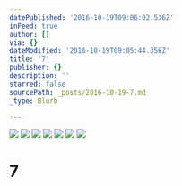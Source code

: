 ```yaml
---
datePublished: '2016-10-19T09:06:02.536Z'
inFeed: true
author: []
via: {}
dateModified: '2016-10-19T09:05:44.356Z'
title: '7'
publisher: {}
description: ''
starred: false
sourcePath: _posts/2016-10-19-7.md
_type: Blurb

---
```

![](https://the-grid-user-content.s3-us-west-2.amazonaws.com/236a53ba-aff7-42bb-b081-ccbdd32ab9be.jpg)
![](https://the-grid-user-content.s3-us-west-2.amazonaws.com/78691035-f1f3-4d0d-bbe5-6505a81ae6d3.jpg)
![](https://the-grid-user-content.s3-us-west-2.amazonaws.com/e2a09017-59cb-4e66-83dc-085cab3a07f7.jpg)
![](https://the-grid-user-content.s3-us-west-2.amazonaws.com/6a66489e-0a7d-4e76-971a-f30d056ffcf4.jpg)
![](https://the-grid-user-content.s3-us-west-2.amazonaws.com/0b67bdf3-2ad9-48ce-a055-695be257257d.jpg)
![](https://the-grid-user-content.s3-us-west-2.amazonaws.com/b127e058-b8b4-4158-a9a2-9d87f0fbf11b.jpg)
![](https://the-grid-user-content.s3-us-west-2.amazonaws.com/ddaa8a23-ba79-4e85-afbb-04bb1ee4ec6b.jpg)

# 7